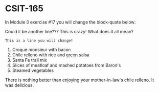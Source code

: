 # CSIT-165

In Module 3 exercise #17 you will change the block-quote below:

Could it be another line???
This is crazy!  What does it all mean?

`This is a line you will change!`

1) Croque monsieur with bacon
2) Chile relleno with rice and green salsa
3) Santa Fe trail mix
4) Slices of meatloaf and mashed potatoes from Baron's
5) Steamed vegetables

There is nothing better than enjoying your mother-in-law's chile relleno.  It was delicious.
